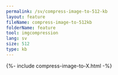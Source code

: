 ```yaml
---
permalink: /sv/compress-image-to-512-kb
layout: feature
fileName: compress-image-to-512kb
folderName: feature
tool: imgcompression
lang: sv
size: 512
type: kb
---
```


{%- include compress-image-to-X.html -%}
